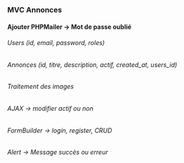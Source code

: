 ### MVC Annonces
#### Ajouter PHPMailer -> Mot de passe oublié

######  Users (id, email, password, roles)
######  Annonces (id, titre, description, actif, created_at, users_id)

######  Traitement des images
######  AJAX -> modifier actif ou non
######  FormBuilder -> login, register, CRUD
######  Alert -> Message succès ou erreur